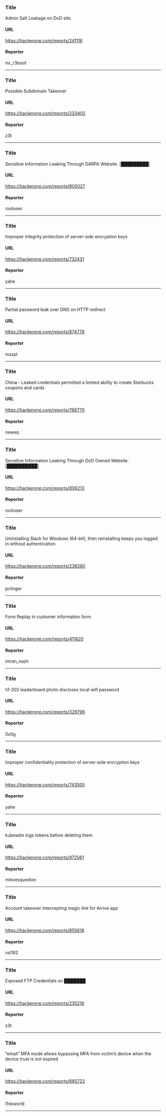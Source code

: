 ### Title
Admin Salt Leakage on DoD site.
#### URL 
https://hackerone.com/reports/241116
#### Reporter 
mr_r3boot

---


### Title
Possible Subdomain Takeover
#### URL 
https://hackerone.com/reports/233402
#### Reporter 
z3t

---


### Title
Sensitive Information Leaking Through DARPA Website. [█████████]
#### URL 
https://hackerone.com/reports/805027
#### Reporter 
rootuser

---


### Title
Improper integrity protection of server-side encryption keys
#### URL 
https://hackerone.com/reports/732431
#### Reporter 
yahe

---


### Title
Partial password leak over DNS on HTTP redirect
#### URL 
https://hackerone.com/reports/874778
#### Reporter 
mszpl

---


### Title
China - Leaked credentials permitted a limited ability to create Starbucks coupons and cards
#### URL 
https://hackerone.com/reports/766770
#### Reporter 
neweq

---


### Title
Sensitive Information Leaking Through DoD Owned Website. [██████████]
#### URL 
https://hackerone.com/reports/806213
#### Reporter 
rootuser

---


### Title
Uninstalling Slack for Windows (64-bit), then reinstalling keeps you logged in without authentication
#### URL 
https://hackerone.com/reports/238260
#### Reporter 
pclinger

---


### Title
Form Replay in customer information form
#### URL 
https://hackerone.com/reports/411620
#### Reporter 
imran_nazir

---


### Title
h1-202 leaderboard photo discloses local wifi password 
#### URL 
https://hackerone.com/reports/329798
#### Reporter 
0x0g

---


### Title
Improper confidentiality protection of server-side encryption keys
#### URL 
https://hackerone.com/reports/743505
#### Reporter 
yahe

---


### Title
kubeadm logs tokens before deleting them
#### URL 
https://hackerone.com/reports/972561
#### Reporter 
mlevesquedion

---


### Title
Account takeover intercepting magic link for Arrive app
#### URL 
https://hackerone.com/reports/855618
#### Reporter 
nsl182

---


### Title
Exposed FTP Credentials on ███████
#### URL 
https://hackerone.com/reports/235216
#### Reporter 
z3t

---


### Title
“email” MFA mode allows bypassing MFA from victim’s device when the device trust is not expired
#### URL 
https://hackerone.com/reports/665722
#### Reporter 
l1nkworld

---


